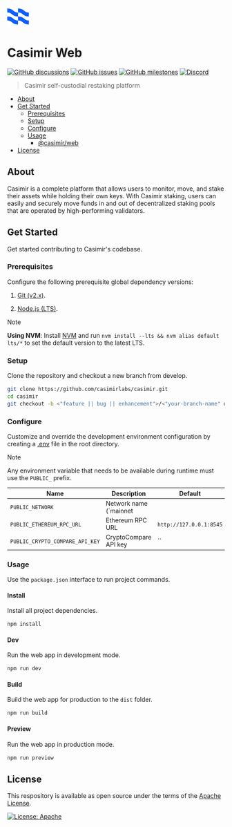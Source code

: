 <img width="50px" alt="Casimir logo" src="casimir.png">

# Casimir Web

[![GitHub discussions](https://img.shields.io/github/discussions/consensusnetworks/casimir)](https://github.com/consensusnetworks/casimir/discussions)
[![GitHub issues](https://img.shields.io/github/issues/consensusnetworks/casimir)](https://github.com/consensusnetworks/casimir/issues)
[![GitHub milestones](https://img.shields.io/github/milestones/all/consensusnetworks/casimir)](https://github.com/consensusnetworks/casimir/milestones)
[![Discord](https://img.shields.io/discord/976524855279226880?logo=discord)](https://discord.com/invite/Vy2b3gSZx8)

> Casimir self-custodial restaking platform

- [About](#about)
- [Get Started](#get-started)
  - [Prerequisites](#prerequisites)
  - [Setup](#setup)
  - [Configure](#configure)
  - [Usage](#apps)
    - [@casimir/web](#casimirweb)
- [License](#license)

## About

Casimir is a complete platform that allows users to monitor, move, and stake their assets while holding their own keys. With Casimir staking, users can easily and securely move funds in and out of decentralized staking pools that are operated by high-performing validators.

## Get Started

Get started contributing to Casimir's codebase.

### Prerequisites

Configure the following prerequisite global dependency versions:

1. [Git (v2.x)](https://git-scm.com/downloads).

2. [Node.js (LTS)](https://nodejs.org/en/download).

  > [!NOTE]
  > **Using NVM**: Install [NVM](https://github.com/nvm-sh/nvm?tab=readme-ov-file#installing-and-updating) and run `nvm install --lts && nvm alias default lts/*` to set the default version to the latest LTS.

### Setup

Clone the repository and checkout a new branch from develop.

```zsh
git clone https://github.com/casimirlabs/casimir.git
cd casimir
git checkout -b <"feature || bug || enhancement">/<"your-branch-name" develop
```

### Configure

Customize and override the development environment configuration by creating a [.env](.env) file in the root directory.

> [!NOTE]
> Any environment variable that needs to be available during runtime must use the `PUBLIC_` prefix.

| Name | Description | Default |
| - | - | - |
| `PUBLIC_NETWORK` | Network name (`mainnet || holesky) | `holesky` |
| `PUBLIC_ETHEREUM_RPC_URL` | Ethereum RPC URL | `http://127.0.0.1:8545` |
| `PUBLIC_CRYPTO_COMPARE_API_KEY` | CryptoCompare API key | `` |

### Usage

Use the `package.json` interface to run project commands.

#### Install

Install all project dependencies.

```sh
npm install
```

#### Dev

Run the web app in development mode.

```sh
npm run dev
```

#### Build

Build the web app for production to the `dist` folder.

```sh
npm run build
```

#### Preview

Run the web app in production mode.

```sh
npm run preview
```

## License

This respository is available as open source under the terms of the [Apache License](https://opensource.org/licenses/Apache).

[![License: Apache](https://img.shields.io/badge/License-Apache-green.svg)](LICENSE.md)
